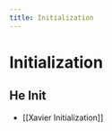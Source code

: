 ```yaml
---
title: Initialization
---
```


# Initialization

## He Init
- [[Xavier Initialization]]


























